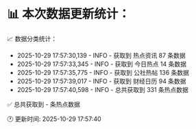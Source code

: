 📊 本次数据更新统计：
==========================

📈 数据分类统计：
- 2025-10-29 17:57:30,139 - INFO - 获取到 热点资讯 87 条数据
- 2025-10-29 17:57:33,345 - INFO - 获取到 今日热点 14 条数据
- 2025-10-29 17:57:35,775 - INFO - 获取到 公社热帖 136 条数据
- 2025-10-29 17:57:39,017 - INFO - 获取到 财经日历 94 条数据
- 2025-10-29 17:57:40,598 - INFO - 总共获取到 331 条热点数据

✅ 总共获取到 - 条热点数据

🕐 更新时间: 2025-10-29 17:57:40
